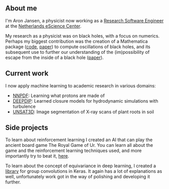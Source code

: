 ## About me

I'm Aron Jansen, a physicist now working as a [Research Software Engineer](https://en.wikipedia.org/wiki/Research_software_engineering) at the [Netherlands eScience Center](https://www.esciencecenter.nl/).

My research as a physicist was on black holes, with a focus on numerics. Perhaps my biggest contribution was the creation of a Mathematica package ([code](https://github.com/apjansen/qnmspectral), [paper](https://inspirehep.net/literature/1626095)) to compute oscillations of black holes, and its subsequent use to further our understanding of the (im)possibility of escape from the inside of a black hole ([paper](https://inspirehep.net/literature/1639422)).

## Current work

I now apply machine learning to academic research in various domains:
- [NNPDF](https://github.com/NNPDF/nnpdf): Learning what protons are made of
- [DEEPDIP](https://github.com/deepDIP-project/): Learned closure models for hydrodynamic simulations with turbulence
- [UNSAT3D](https://github.com/UNSAT3D): Image segmentation of X-ray scans of plant roots in soil

## Side projects
To learn about reinforcement learning I created an AI that can play the ancient board game The Royal Game of Ur.
You can learn all about the game and the reinforcement learning techniques used, and more importantly try to beat it, [here](https://github.com/apjansen/tdur).

To learn about the concept of equivariance in deep learning, I created a [library](https://github.com/apjansen/groco) for group convolutions in Keras.
It again has a lot of explanations as well, unfortunately work got in the way of polishing and developing it further.

